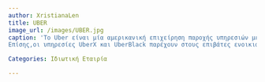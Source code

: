 ```yaml
---
author: XristianaLen  
title: UBER
image_url: /images/UBER.jpg
caption: 'To Uber είναι μία αμερικανική επιχείρηση παροχής υπηρεσιών με έδρα στο Σαν Φρανσίσκο.Ιδρύθηκε το 2009 και το όνομά του προέρχεται από τηνγερμανική λέξη über, που σημαίνει "πάνω (από)". Προσφέρει online παροχές υπηρεσιών μεταφοράς προσώπων σε πολλές πόλεις παγκοσμίως. 
Επίσης,οι υπηρεσίες UberX και UberBlack παρέχουν στους επιβάτες ενοικιαζόμενα οχήματα με οδηγό και η UberPop τους μεταφέρει με ιδιώτη οδηγό σε ιδιόκτητο αυτοκίνητο. Η UberTaxi παρέχει κανονικά ταξί. Ακόμη, η διαμεσολάβηση επιβάτη-οδηγού πραγματοποιείται μέσω μίας εφαρμογής για κινητά ή μίας ιστοσελίδας. Τέλος, η επιχείρηση χρεώνει προμήθεια έως 20% της τιμής της διαδρομής και η εφαρμογή συγκαταλέγεται τις εφαρμογές ταξί.'

Categories: Ιδιωτική Εταιρία

--- 
```

